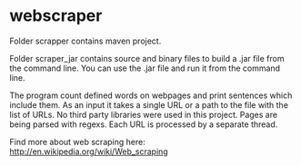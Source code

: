 webscraper
==========

Folder scrapper contains maven project.

Folder scraper_jar contains source and binary files to build a .jar file from the command line. You can use the .jar file and run it from the command line.

The program count defined words on webpages and print sentences which include them. 
As an input it takes a single URL or a path to the file with the list of URLs.
No third party libraries were used in this project. Pages are being parsed with regexs.
Each URL is processed by a separate thread.

Find more about web scraping here: http://en.wikipedia.org/wiki/Web_scraping
